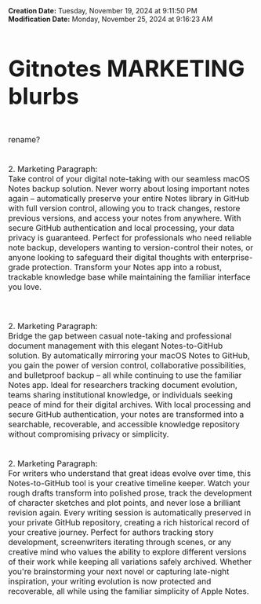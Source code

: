 <div><b>Creation Date:</b> Tuesday, November 19, 2024 at 9:11:50 PM<br></div>
<div><b>Modification Date:</b> Monday, November 25, 2024 at 9:16:23 AM<br></div>
<div><b><span style="font-size: 23px"><h1>Gitnotes MARKETING blurbs</h1></span></b></div>
<div><span style="font-size: 16px"><br></span></div>
<div><span style="font-size: 16px">rename?</span></div>
<div><span style="font-size: 16px"><br></span></div>
<div><span style="font-size: 16px"><br></span></div>
<div><span style="font-size: 16px">2. Marketing Paragraph:</span></div>
<div><span style="font-size: 16px">Take control of your digital note-taking with our seamless macOS Notes backup solution. Never worry about losing important notes again – automatically preserve your entire Notes library in GitHub with full version control, allowing you to track changes, restore previous versions, and access your notes from anywhere. With secure GitHub authentication and local processing, your data privacy is guaranteed. Perfect for professionals who need reliable note backup, developers wanting to version-control their notes, or anyone looking to safeguard their digital thoughts with enterprise-grade protection. Transform your Notes app into a robust, trackable knowledge base while maintaining the familiar interface you love.</span></div>
<div><span style="font-size: 16px"><br></span></div>
<div><span style="font-size: 16px"><br></span></div>
<div><span style="font-size: 16px"><br></span></div>
<div><span style="font-size: 16px">2. Marketing Paragraph:</span></div>
<div><span style="font-size: 16px">Bridge the gap between casual note-taking and professional document management with this elegant Notes-to-GitHub solution. By automatically mirroring your macOS Notes to GitHub, you gain the power of version control, collaborative possibilities, and bulletproof backup – all while continuing to use the familiar Notes app. Ideal for researchers tracking document evolution, teams sharing institutional knowledge, or individuals seeking peace of mind for their digital archives. With local processing and secure GitHub authentication, your notes are transformed into a searchable, recoverable, and accessible knowledge repository without compromising privacy or simplicity.</span></div>
<div><span style="font-size: 16px"><br></span></div>
<div><span style="font-size: 16px"><br></span></div>
<div><span style="font-size: 16px">2. Marketing Paragraph:</span></div>
<div><span style="font-size: 16px">For writers who understand that great ideas evolve over time, this Notes-to-GitHub tool is your creative timeline keeper. Watch your rough drafts transform into polished prose, track the development of character sketches and plot points, and never lose a brilliant revision again. Every writing session is automatically preserved in your private GitHub repository, creating a rich historical record of your creative journey. Perfect for authors tracking story development, screenwriters iterating through scenes, or any creative mind who values the ability to explore different versions of their work while keeping all variations safely archived. Whether you're brainstorming your next novel or capturing late-night inspiration, your writing evolution is now protected and recoverable, all while using the familiar simplicity of Apple Notes.</span></div>
<div><span style="font-size: 16px"><br></span></div>

